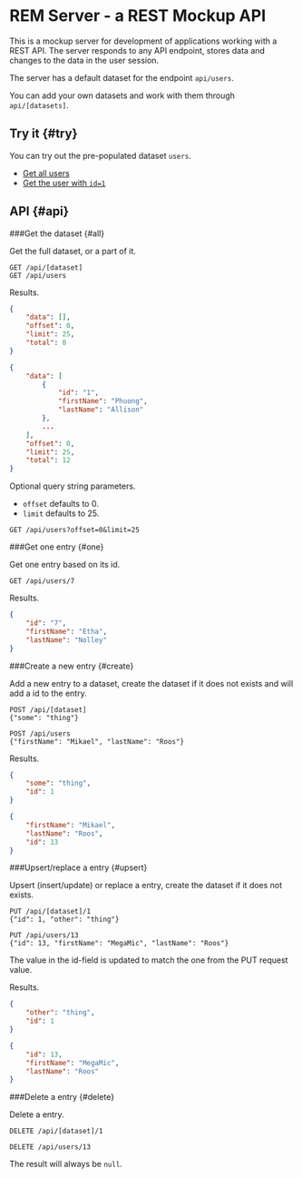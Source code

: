REM Server - a REST Mockup API
===========================================

This is a mockup server for development of applications working with a REST API. The server responds to any API endpoint, stores data and changes to the data in the user session.

The server has a default dataset for the endpoint `api/users`.

You can add your own datasets and work with them through `api/[datasets]`.



Try it {#try}
-------------------------------------------

You can try out the pre-populated dataset `users`.

* [Get all users](api/users)
* [Get the user with `id=1`](api/users/1)



API {#api}
-------------------------------------------

###Get the dataset {#all}

Get the full dataset, or a part of it.

```text
GET /api/[dataset]
GET /api/users
```

Results.

```json
{
    "data": [],
    "offset": 0,
    "limit": 25,
    "total": 0
}

{
    "data": [
        {
            "id": "1",
            "firstName": "Phuong",
            "lastName": "Allison"
        },
        ...
    ],
    "offset": 0,
    "limit": 25,
    "total": 12
}
```

Optional query string parameters.

* `offset` defaults to 0.
* `limit` defaults to 25.

```text
GET /api/users?offset=0&limit=25
```



###Get one entry {#one}

Get one entry based on its id.

```text
GET /api/users/7
```

Results.

```json
{
    "id": "7",
    "firstName": "Etha",
    "lastName": "Nolley"
}
```



###Create a new entry {#create}

Add a new entry to a dataset, create the dataset if it does not exists and will add a id to the entry.

```text
POST /api/[dataset]
{"some": "thing"}

POST /api/users
{"firstName": "Mikael", "lastName": "Roos"}
```

Results.

```json
{
    "some": "thing",
    "id": 1
}

{
    "firstName": "Mikael",
    "lastName": "Roos",
    "id": 13
}
```



###Upsert/replace a entry {#upsert}

Upsert (insert/update) or replace a entry, create the dataset if it does not exists.

```text
PUT /api/[dataset]/1
{"id": 1, "other": "thing"}

PUT /api/users/13
{"id": 13, "firstName": "MegaMic", "lastName": "Roos"}
```

The value in the id-field is updated to match the one from the PUT request value.

Results.

```json
{
    "other": "thing",
    "id": 1
}

{
    "id": 13,
    "firstName": "MegaMic",
    "lastName": "Roos"
}
```



###Delete a entry {#delete}

Delete a entry.

```text
DELETE /api/[dataset]/1

DELETE /api/users/13
```

The result will always be `null`.
